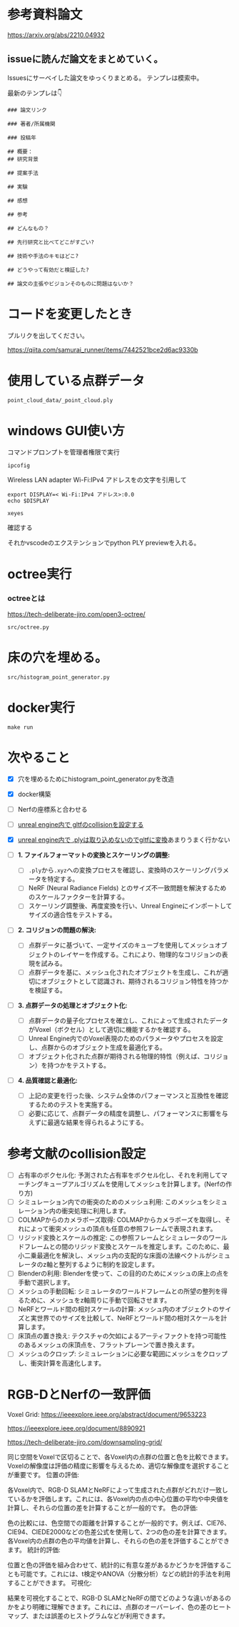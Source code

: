 # 参考資料論文

https://arxiv.org/abs/2210.04932

## issueに読んだ論文をまとめていく。

Issuesにサーベイした論文をゆっくりまとめる。
テンプレは模索中️。

最新のテンプレは👇
```
### 論文リンク

### 著者/所属機関

### 投稿年

## 概要：
## 研究背景

## 提案手法
 
## 実験

## 感想

## 参考

## どんなもの？

## 先行研究と比べてどこがすごい?

## 技術や手法のキモはどこ?

## どうやって有効だと検証した?

## 論文の主張やビジョンそのものに問題はないか？
```


# コードを変更したとき
プルリクを出してください。

https://qiita.com/samurai_runner/items/7442521bce2d6ac9330b

# 使用している点群データ
```
point_cloud_data/_point_cloud.ply
```
# windows GUI使い方
コマンドプロンプトを管理者権限で実行
```
ipcofig
```
Wireless LAN adapter Wi-Fi:IPv4 アドレスをの文字を引用して

```
export DISPLAY=< Wi-Fi:IPv4 アドレス>:0.0
echo $DISPLAY
```

```
xeyes
```

確認する

それかvscodeのエクステンションでpython PLY previewを入れる。

# octree実行
### octreeとは
https://tech-deliberate-jiro.com/open3-octree/

```
src/octree.py
```
# 床の穴を埋める。

```
src/histogram_point_generator.py
```
# docker実行
```
make run
```

# 次やること
- [x] 穴を埋めるためにhistogram_point_generator.pyを改造
- [x] docker構築
- [ ] Nerfの座標系と合わせる
- [ ] [unreal engine内で gltfのcollisionを設定する](https://forums.unrealengine.com/t/add-collision-and-socket-support-to-gltf-importer/133559)
- [x] [unreal engine内で .plyは取り込めないのでgltfに変換](https://forums.unrealengine.com/t/add-collision-and-socket-support-to-gltf-importer/133559)あまりうまく行かない

- [ ] **1. ファイルフォーマットの変換とスケーリングの調整:**
   - [ ] `.ply`から`.xyz`への変換プロセスを確認し、変換時のスケーリングパラメータを特定する。
   - [ ] NeRF (Neural Radiance Fields) とのサイズ不一致問題を解決するためのスケールファクターを計算する。
   - [ ] スケーリング調整後、再度変換を行い、Unreal Engineにインポートしてサイズの適合性をテストする。

- [ ] **2. コリジョンの問題の解決:**
   - [ ] 点群データに基づいて、一定サイズのキューブを使用してメッシュオブジェクトのレイヤーを作成する。これにより、物理的なコリジョンの表現を試みる。
   - [ ] 点群データを基に、メッシュ化されたオブジェクトを生成し、これが適切にオブジェクトとして認識され、期待されるコリジョン特性を持つかを検証する。

- [ ] **3. 点群データの処理とオブジェクト化:**
   - [ ] 点群データの量子化プロセスを確立し、これによって生成されたデータがVoxel（ボクセル）として適切に機能するかを確認する。
   - [ ] Unreal Engine内でのVoxel表現のためのパラメータやプロセスを設定し、点群からのオブジェクト生成を最適化する。
   - [ ] オブジェクト化された点群が期待される物理的特性（例えば、コリジョン）を持つかをテストする。

- [ ] **4. 品質確認と最適化:**
   - [ ] 上記の変更を行った後、システム全体のパフォーマンスと互換性を確認するためのテストを実施する。
   - [ ] 必要に応じて、点群データの精度を調整し、パフォーマンスに影響を与えずに最適な結果を得られるようにする。

# 参考文献のcollision設定
- [ ] 占有率のボクセル化: 予測された占有率をボクセル化し、それを利用してマーチングキューブアルゴリズムを使用してメッシュを計算します。(Nerfの作り方)
- [ ] シミュレーション内での衝突のためのメッシュ利用: このメッシュをシミュレーション内の衝突処理に利用します。
- [ ] COLMAPからのカメラポーズ取得: COLMAPからカメラポーズを取得し、それによって衝突メッシュの頂点も任意の参照フレームで表現されます。
- [ ] リジッド変換とスケールの推定: この参照フレームとシミュレータのワールドフレームとの間のリジッド変換とスケールを推定します。このために、最小二乗最適化を解決し、メッシュ内の支配的な床面の法線ベクトルがシミュレータのz軸と整列するように制約を設定します。
- [ ] Blenderの利用: Blenderを使って、この目的のためにメッシュの床上の点を手動で選択します。
- [ ] メッシュの手動回転: シミュレータのワールドフレームとの所望の整列を得るために、メッシュをz軸周りに手動で回転させます。
- [ ] NeRFとワールド間の相対スケールの計算: メッシュ内のオブジェクトのサイズと実世界でのサイズを比較して、NeRFとワールド間の相対スケールを計算します。
- [ ] 床頂点の置き換え: テクスチャの欠如によるアーティファクトを持つ可能性のあるメッシュの床頂点を、フラットプレーンで置き換えます。
- [ ] メッシュのクロップ: シミュレーションに必要な範囲にメッシュをクロップし、衝突計算を高速化します。

# RGB-DとNerfの一致評価

Voxel Grid:
https://ieeexplore.ieee.org/abstract/document/9653223

https://ieeexplore.ieee.org/document/8890921

https://tech-deliberate-jiro.com/downsampling-grid/

同じ空間をVoxelで区切ることで、各Voxel内の点群の位置と色を比較できます。Voxelの解像度は評価の精度に影響を与えるため、適切な解像度を選択することが重要です。
位置の評価:

各Voxel内で、RGB-D SLAMとNeRFによって生成された点群がどれだけ一致しているかを評価します。これには、各Voxel内の点の中心位置の平均や中央値を計算し、それらの位置の差を計算することが一般的です。
色の評価:

色の比較には、色空間での距離を計算することが一般的です。例えば、CIE76、CIE94、CIEDE2000などの色差公式を使用して、2つの色の差を計算できます。各Voxel内の点群の色の平均値を計算し、それらの色の差を評価することができます。
統計的評価:

位置と色の評価を組み合わせて、統計的に有意な差があるかどうかを評価することも可能です。これには、t検定やANOVA（分散分析）などの統計的手法を利用することができます。
可視化:

結果を可視化することで、RGB-D SLAMとNeRFの間でどのような違いがあるのかをより明確に理解できます。これには、点群のオーバーレイ、色の差のヒートマップ、または誤差のヒストグラムなどが利用できます。
